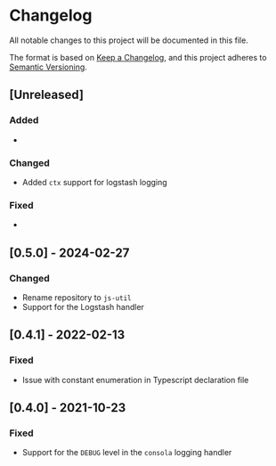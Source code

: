# Changelog

All notable changes to this project will be documented in this file.

The format is based on [Keep a Changelog](https://keepachangelog.com/en/1.0.0/),
and this project adheres to [Semantic Versioning](https://semver.org/spec/v2.0.0.html).

## [Unreleased]

### Added

*

### Changed

* Added `ctx` support for logstash logging

### Fixed

*

## [0.5.0] - 2024-02-27

### Changed

* Rename repository to `js-util`
* Support for the Logstash handler

## [0.4.1] - 2022-02-13

### Fixed

* Issue with constant enumeration in Typescript declaration file

## [0.4.0] - 2021-10-23

### Fixed

* Support for the `DEBUG` level in the `consola` logging handler
